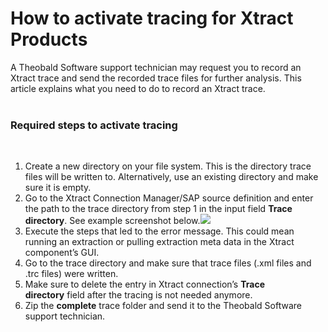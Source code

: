 # How to activate tracing for Xtract Products

<!--html--><div><span style="font-size: 14px;">A Theobald Software support technician may request you to record an Xtract trace and send the recorded trace files for further analysis.&nbsp;</span><span style="font-size: 14px;">This article explains what you need to do to record an Xtract trace.</span></div><div><br></div><h3>Required steps to activate tracing</h3><div><br></div><div><ol><li>Create a new directory on your file system. This is the directory trace files will be written to. Alternatively, use an existing directory and make sure it is empty.</li><li>Go to the Xtract Connection Manager/SAP source definition and enter the path to the trace directory from step 1 in the input field <b>Trace directory</b>. See example screenshot below.<img src="https://support.theobald-software.com/helpdesk/File/Get/77346" class="resizable"></li><li>Execute the steps that led to the error message. This could mean running an extraction or pulling extraction meta data in the Xtract component’s GUI.</li><li>Go to the trace directory and make sure that trace files (.xml files and .trc files) were written.</li><li>Make sure to delete the entry in Xtract connection’s&nbsp;<b>Trace directory</b>&nbsp;field after the tracing is not needed anymore.</li><li>Zip the&nbsp;<b>complete</b>&nbsp;trace folder and send it to the Theobald Software support technician.</li></ol></div>